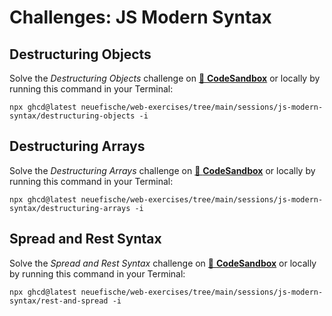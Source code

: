 # Challenges: JS Modern Syntax

## Destructuring Objects

Solve the _Destructuring Objects_ challenge on
[🔗 **CodeSandbox**](https://codesandbox.io/s/github/neuefische/web-exercises/tree/main/sessions/js-modern-syntax/destructuring-objects?file=/README.md)
or locally by running this command in your Terminal:

```
npx ghcd@latest neuefische/web-exercises/tree/main/sessions/js-modern-syntax/destructuring-objects -i
```

## Destructuring Arrays

Solve the _Destructuring Arrays_ challenge on
[🔗 **CodeSandbox**](https://codesandbox.io/s/github/neuefische/web-exercises/tree/main/sessions/js-modern-syntax/destructuring-arrays?file=/README.md)
or locally by running this command in your Terminal:

```
npx ghcd@latest neuefische/web-exercises/tree/main/sessions/js-modern-syntax/destructuring-arrays -i
```

## Spread and Rest Syntax

Solve the _Spread and Rest Syntax_ challenge on
[🔗 **CodeSandbox**](https://codesandbox.io/s/github/neuefische/web-exercises/tree/main/sessions/js-modern-syntax/rest-and-spread?file=/README.md)
or locally by running this command in your Terminal:

```
npx ghcd@latest neuefische/web-exercises/tree/main/sessions/js-modern-syntax/rest-and-spread -i
```
